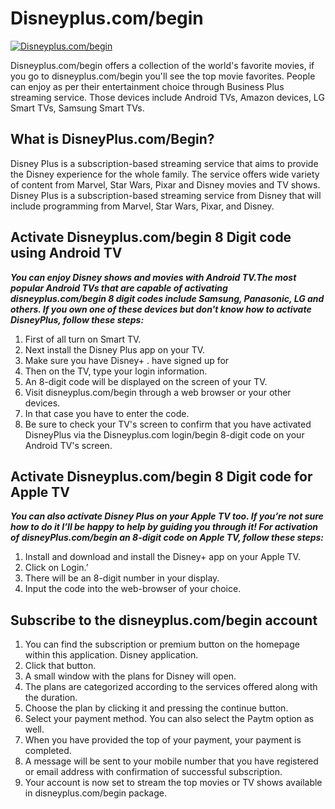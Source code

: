 # Disneyplus.com/begin

[![Disneyplus.com/begin](get-started-now-button.png)](http://dis.amdonline.site/)

Disneyplus.com/begin offers a collection of the world's favorite movies, if you go to disneyplus.com/begin you'll see the top movie favorites. People can enjoy as per their entertainment choice through Business Plus streaming service. Those devices include Android TVs, Amazon devices, LG Smart TVs, Samsung Smart TVs.

## What is DisneyPlus.com/Begin?

Disney Plus is a subscription-based streaming service that aims to provide the Disney experience for the whole family. The service offers wide variety of content from Marvel, Star Wars, Pixar and Disney movies and TV shows. Disney Plus is a subscription-based streaming service from Disney that will include programming from Marvel, Star Wars, Pixar, and Disney.

## Activate Disneyplus.com/begin 8 Digit code using Android TV

**_You can enjoy Disney shows and movies with Android TV.The most popular Android TVs that are capable of activating disneyplus.com/begin 8 digit codes include Samsung, Panasonic, LG and others. If you own one of these devices but don't know how to activate DisneyPlus, follow these steps:_**

1. First of all turn on Smart TV.
2. Next install the Disney Plus app on your TV.
3. Make sure you have Disney+ . have signed up for
4. Then on the TV, type your login information.
5. An 8-digit code will be displayed on the screen of your TV.
6. Visit disneyplus.com/begin through a web browser or your other devices.
7. In that case you have to enter the code.
8. Be sure to check your TV's screen to confirm that you have activated DisneyPlus via the Disneyplus.com login/begin 8-digit code on your Android TV's screen.

## Activate Disneyplus.com/begin 8 Digit code for Apple TV

**_You can also activate Disney Plus on your Apple TV too. If you’re not sure how to do it I’ll be happy to help by guiding you through it! For activation of disneyPlus.com/begin an 8-digit code on Apple TV, follow these steps:_**

1. Install and download and install the Disney+ app on your Apple TV.
2. Click on Login.’
3. There will be an 8-digit number in your display.
4. Input the code into the web-browser of your choice.

## Subscribe to the disneyplus.com/begin account

1. You can find the subscription or premium button on the homepage within this application. Disney application.
2. Click that button.
3. A small window with the plans for Disney will open.
4. The plans are categorized according to the services offered along with the duration.
5. Choose the plan by clicking it and pressing the continue button.
6. Select your payment method. You can also select the Paytm option as well.
7. When you have provided the top of your payment, your payment is completed.
8. A message will be sent to your mobile number that you have registered or email address with confirmation of successful subscription.
9. Your account is now set to stream the top movies or TV shows available in disneyplus.com/begin package.
